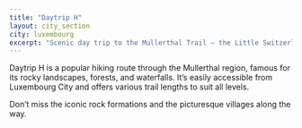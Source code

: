 ```yaml
---
title: "Daytrip H"
layout: city_section
city: luxembourg
excerpt: "Scenic day trip to the Mullerthal Trail – the Little Switzerland of Luxembourg."
---
```


Daytrip H is a popular hiking route through the Mullerthal region, famous for its rocky landscapes, forests, and waterfalls. It’s easily accessible from Luxembourg City and offers various trail lengths to suit all levels.

Don’t miss the iconic rock formations and the picturesque villages along the way.
